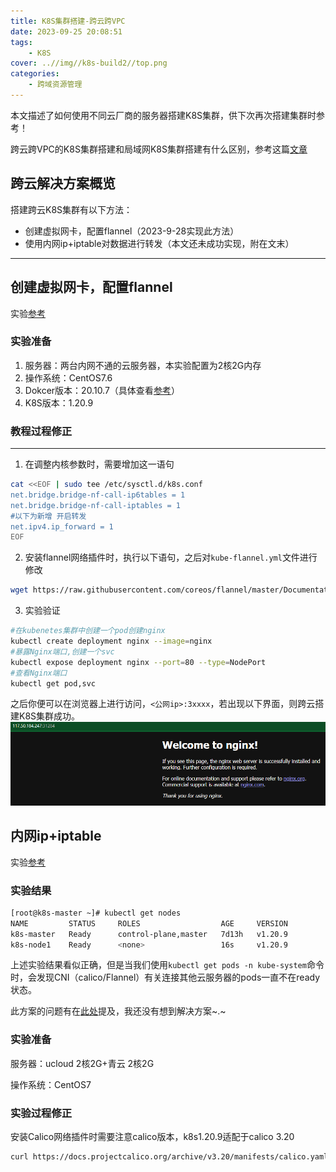 ```yaml
---
title: K8S集群搭建-跨云跨VPC
date: 2023-09-25 20:08:51
tags: 
    - K8S
cover: ..//img//k8s-build2//top.png
categories:
    - 跨域资源管理
---
```


本文描述了如何使用不同云厂商的服务器搭建K8S集群，供下次再次搭建集群时参考！

跨云跨VPC的K8S集群搭建和局域网K8S集群搭建有什么区别，参考这篇[文章](https://zhuanlan.zhihu.com/p/106793809)


## 跨云解决方案概览
搭建跨云K8S集群有以下方法：
- 创建虚拟网卡，配置flannel（2023-9-28实现此方法）
- 使用内网ip+iptable对数据进行转发（本文还未成功实现，附在文末）

***

## 创建虚拟网卡，配置flannel
实验[参考](https://blog.51cto.com/xiaowangzai/5167661)
### 实验准备
1. 服务器：两台内网不通的云服务器，本实验配置为2核2G内存
2. 操作系统：CentOS7.6
3. Dokcer版本：20.10.7（具体查看[参考](https://blog.51cto.com/xiaowangzai/5167661)）
4. K8S版本：1.20.9
### 教程过程修正

***
1. 在调整内核参数时，需要增加这一语句
```bash
cat <<EOF | sudo tee /etc/sysctl.d/k8s.conf
net.bridge.bridge-nf-call-ip6tables = 1
net.bridge.bridge-nf-call-iptables = 1
#以下为新增 开启转发
net.ipv4.ip_forward = 1
EOF
```

2. 安装flannel网络插件时，执行以下语句，之后对`kube-flannel.yml`文件进行修改
```bash
wget https://raw.githubusercontent.com/coreos/flannel/master/Documentation/kube-flannel.yml
```

3. 实验验证
```bash
#在kubenetes集群中创建一个pod创建nginx
kubectl create deployment nginx --image=nginx
#暴露Nginx端口,创建一个svc
kubectl expose deployment nginx --port=80 --type=NodePort
#查看Nginx端口
kubectl get pod,svc
```
之后你便可以在浏览器上进行访问，`<公网ip>:3xxxx`，若出现以下界面，则跨云搭建K8S集群成功。
![实验结果](..\\img\\k8s-build2\\r.png)

## 内网ip+iptable
实验[参考](https://blog.csdn.net/qq_43285879/article/details/120794910#:~:text=%E4%B8%80%E4%B8%AAk8s%E9%9B%86%E7%BE%A4%E2%80%94%E2%80%94%E8%B7%A8%E4%BA%91%E6%9C%8D%E5%8A%A1%E5%99%A8%E9%83%A8%E7%BD%B2%201%201%E3%80%81%E5%AE%89%E8%A3%85Docker%20sudo%20yum%20remove%20docker%2A%20sudo,Bash%E5%A4%8D%E5%88%B6%E4%BB%A3%E7%A0%81%20%23%20%E5%9C%A8%E6%AF%8F%E4%B8%AA%E6%9C%BA%E5%99%A8%E3%80%82%20yum%20install%20-y%20nfs-utils%20)
### 实验结果
```bash
[root@k8s-master ~]# kubectl get nodes
NAME         STATUS     ROLES                  AGE     VERSION
k8s-master   Ready      control-plane,master   7d13h   v1.20.9
k8s-node1    Ready      <none>                 16s     v1.20.9
```
上述实验结果看似正确，但是当我们使用`kubectl get pods -n kube-system`命令时，会发现CNI（calico/Flannel）有关连接其他云服务器的pods一直不在ready状态。

此方案的问题有在[此处](https://blog.csdn.net/weixin_43988498/article/details/122639595)提及，我还没有想到解决方案~.~

### 实验准备
服务器：ucloud 2核2G+青云 2核2G

操作系统：CentOS7

### 实验过程修正
安装Calico网络插件时需要注意calico版本，k8s1.20.9适配于calico 3.20
```bash
curl https://docs.projectcalico.org/archive/v3.20/manifests/calico.yaml -O
```
